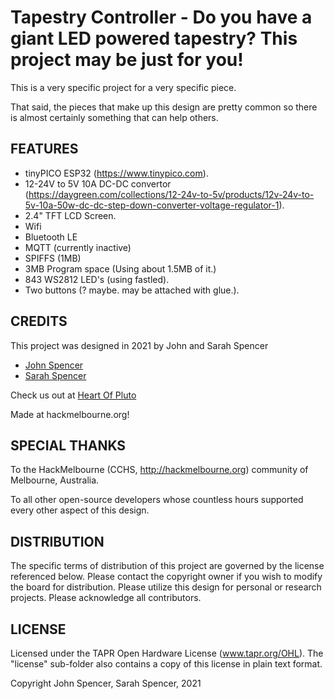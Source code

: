 Tapestry Controller - Do you have a giant LED powered tapestry?  This project may be just for you!
=============

This is a very specific project for a very specific piece.

That said, the pieces that make up this design are pretty common so there is almost certainly something that can help others.

FEATURES
--------

* tinyPICO ESP32 (https://www.tinypico.com).
* 12-24V to 5V 10A DC-DC convertor (https://daygreen.com/collections/12-24v-to-5v/products/12v-24v-to-5v-10a-50w-dc-dc-step-down-converter-voltage-regulator-1).
* 2.4" TFT LCD Screen.
* Wifi
* Bluetooth LE
* MQTT (currently inactive)
* SPIFFS (1MB)
* 3MB Program space (Using about 1.5MB of it.)
* 843 WS2812 LED's (using fastled).
* Two buttons (? maybe.  may be attached with glue.).

CREDITS
------------

This project was designed in 2021 by John and Sarah Spencer
 - [John Spencer](https://github.com/mage0r)
 - [Sarah Spencer](https://github.com/chixor)

Check us out at [Heart Of Pluto](http://heartofpluto.co)

Made at hackmelbourne.org!

SPECIAL THANKS
------------

To the HackMelbourne (CCHS, http://hackmelbourne.org) community of Melbourne, Australia.

To all other open-source developers whose countless hours supported every other aspect of this design.

DISTRIBUTION
------------
The specific terms of distribution of this project are governed by the
license referenced below. Please contact the copyright owner if you wish to modify the board for distribution. Please utilize this design for personal or research projects. Please acknowledge all contributors.

LICENSE
-------
Licensed under the TAPR Open Hardware License (www.tapr.org/OHL).
The "license" sub-folder also contains a copy of this license in plain text format.

Copyright John Spencer, Sarah Spencer, 2021
